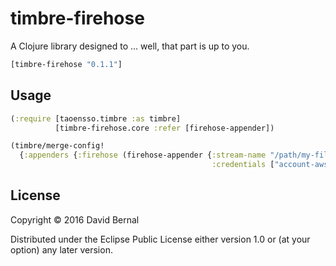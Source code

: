 # timbre-firehose

A Clojure library designed to ... well, that part is up to you.

```clojure
[timbre-firehose "0.1.1"]
```

## Usage

```clojure
(:require [taoensso.timbre :as timbre]
          [timbre-firehose.core :refer [firehose-appender])

(timbre/merge-config!
  {:appenders {:firehose (firehose-appender {:stream-name "/path/my-file.log"
                                             :credentials ["account-aws-access-key" "secret" "us-east-1"]})}})
```

## License

Copyright © 2016 David Bernal

Distributed under the Eclipse Public License either version 1.0 or (at
your option) any later version.

